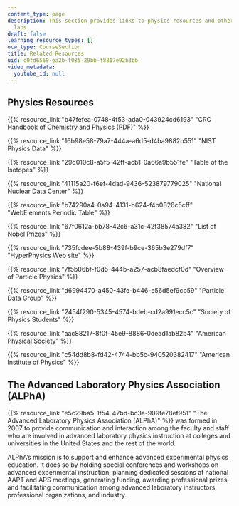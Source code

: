 ```yaml
---
content_type: page
description: This section provides links to physics resources and other advanced physics
  labs.
draft: false
learning_resource_types: []
ocw_type: CourseSection
title: Related Resources
uid: c0fd6569-ea2b-f085-29bb-f8817e92b3bb
video_metadata:
  youtube_id: null
---
```

## Physics Resources

{{% resource_link "b47fefea-0748-4f53-ada0-043924cd6193" "CRC Handbook of Chemistry and Physics (PDF)" %}}

{{% resource_link "16b98e58-79a7-444a-a6d5-d4ba9882b551" "NIST Physics Data" %}}

{{% resource_link "29d010c8-a5f5-42ff-acb1-0a66a9b551fe" "Table of the Isotopes" %}}

{{% resource_link "41115a20-f6ef-4dad-9436-523879779025" "National Nuclear Data Center" %}}

{{% resource_link "b74290a4-0a94-4131-b624-f4b0826c5cff" "WebElements Periodic Table" %}}

{{% resource_link "67f0612a-bb78-42c6-a31c-42f38574a382" "List of Nobel Prizes" %}}

{{% resource_link "735fcdee-5b88-439f-b9ce-365b3e279df7" "HyperPhysics Web site" %}}

{{% resource_link "7f5b06bf-f0d5-444b-a257-acb8faedcf0d" "Overview of Particle Physics" %}}

{{% resource_link "d6994470-a450-43fe-b446-e56d5ef9cb59" "Particle Data Group" %}}

{{% resource_link "2454f290-5345-4574-bdeb-cd2a991ecc5c" "Society of Physics Students" %}}

{{% resource_link "aac88217-8f0f-45e9-8886-0dead1ab82b4" "American Physical Society" %}}

{{% resource_link "c54dd8b8-fd42-4744-bb5c-940520382417" "American Institute of Physics" %}}

## The Advanced Laboratory Physics Association (ALPhA)

{{% resource_link "e5c29ba5-1f54-47bd-bc3a-909fe78ef951" "The Advanced Laboratory Physics Association (ALPhA)" %}} was formed in 2007 to provide communication and interaction among the faculty and staff who are involved in advanced laboratory physics instruction at colleges and universities in the United States and the rest of the world.

ALPhA’s mission is to support and enhance advanced experimental physics education. It does so by holding special conferences and workshops on advanced experimental instruction, planning dedicated sessions at national AAPT and APS meetings, generating funding, awarding professional prizes, and facilitating communication among advanced laboratory instructors, professional organizations, and industry.